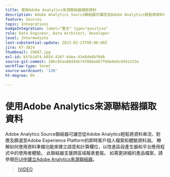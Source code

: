 ```yaml
---
title: 使用Adobe Analytics來源聯結器擷取資料
description: Adobe Analytics Source聯結器可讓您從Adobe Analytics輕鬆將資料串流、對應及篩選至Adobe Experience Platform的即時客戶個人檔案和體驗資料湖。
feature: Sources
topic: Integrations
badgeIntegration: label="整合" type="positive"
role: Data Engineer, Data Architect, Developer
level: Intermediate
last-substantial-update: 2023-02-23T00:00:00Z
jira: KT-3824
thumbnail: 29687.jpg
exl-id: b5fb1df4-b05d-426f-bdee-43e0de6bf0d6
source-git-commit: 286c85aa88d44574f00ded67f0de8e0c945a153e
workflow-type: tm+mt
source-wordcount: '120'
ht-degree: 0%

---
```


# 使用Adobe Analytics來源聯結器擷取資料

Adobe Analytics Source聯結器可讓您從Adobe Analytics輕鬆將資料串流、對應及篩選至Adobe Experience Platform的即時客戶個人檔案和體驗資料湖。 瞭解如何使用資料準備功能來建立語意和計算欄位，以改進區段產生器和平台應用程式中的使用者體驗。 此聯結器支援跨區域報表套裝。 如需更詳細的產品檔案，請參閱[在UI中建立Adobe Analytics來源聯結器](https://experienceleague.adobe.com/docs/experience-platform/sources/ui-tutorials/create/adobe-applications/analytics.html?lang=zh-Hant)。

>[!VIDEO](https://video.tv.adobe.com/v/29687?learn=on&enablevpops)

